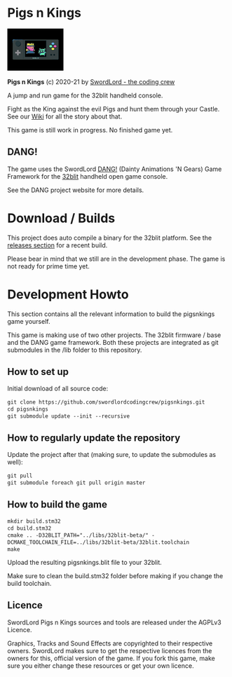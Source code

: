 # Pigs n Kings

![Pigs n Kings](https://raw.githubusercontent.com/swordlordcodingcrew/pigsnkings/main/gfx/loader-splash.png)

**Pigs n Kings** (c) 2020-21 by [SwordLord - the coding crew](https://www.swordlord.com/)

A jump and run game for the 32blit handheld console. 

Fight as the King against the evil Pigs and hunt them through your Castle. See our [Wiki](https://github.com/swordlordcodingcrew/pigsnkings/wiki/Story) for all the story about that.

This game is still work in progress. No finished game yet.


## DANG!
The game uses the SwordLord [DANG!](https://github.com/swordlordcodingcrew/DANG/) (Dainty Animations 'N Gears) Game Framework for the [32blit](https://32blit.com/) handheld open game console.

See the DANG project website for more details.

# Download / Builds

This project does auto compile a binary for the 32blit platform. See the [releases section](https://github.com/swordlordcodingcrew/pigsnkings/releases) for a recent build.

Please bear in mind that we still are in the development phase. The game is not ready for prime time yet.

# Development Howto

This section contains all the relevant information to build the pigsnkings game yourself.

This game is making use of two other projects. The 32blit firmware / base and the DANG game framework. Both these projects are integrated as git submodules in the /lib folder to this repository. 

## How to set up
Initial download of all source code: 

```
git clone https://github.com/swordlordcodingcrew/pigsnkings.git
cd pigsnkings
git submodule update --init --recursive
```

## How to regularly update the repository
Update the project after that (making sure, to update the submodules as well): 

```
git pull
git submodule foreach git pull origin master
```

## How to build the game

```
mkdir build.stm32
cd build.stm32
cmake .. -D32BLIT_PATH="../libs/32blit-beta/" -DCMAKE_TOOLCHAIN_FILE=../libs/32blit-beta/32blit.toolchain
make
```

Upload the resulting pigsnkings.blit file to your 32blit.

Make sure to clean the build.stm32 folder before making if you change the build toolchain.

## Licence
SwordLord Pigs n Kings sources and tools are released under the AGPLv3 Licence.

Graphics, Tracks and Sound Effects are copyrighted to their respective owners. SwordLord makes sure to get the respective licences from the owners for this, official version of the game. If you fork this game, make sure you either change these resources or get your own licence. 
